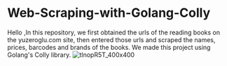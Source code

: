 # Web-Scraping-with-Golang-Colly
Hello ,In this repository, we first obtained the urls of the reading books on the yuzeroglu.com site,  then entered those urls and scraped the names, prices, barcodes and brands of the books.  We made this project using Golang's Colly library.
![tlnopR5T_400x400](https://user-images.githubusercontent.com/42752883/151073055-dc516879-70f4-4e18-ae68-f0661a3aab93.jpg)
